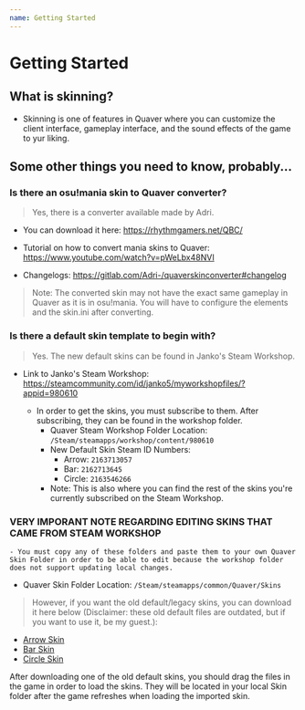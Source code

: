 ```yaml
---
name: Getting Started
---
```


# Getting Started

## What is skinning?

- Skinning is one of features in Quaver where you can customize the client interface, gameplay interface, and the sound effects of the game to yur liking.

## Some other things you need to know, probably...

### Is there an osu!mania skin to Quaver converter?

> Yes, there is a converter available made by Adri.

- You can download it here: https://rhythmgamers.net/QBC/

- Tutorial on how to convert mania skins to Quaver: https://www.youtube.com/watch?v=pWeLbx48NVI

- Changelogs: https://gitlab.com/Adri-/quaverskinconverter#changelog

> Note: The converted skin may not have the exact same gameplay in Quaver as it is in osu!mania. You will have to configure the elements and the skin.ini after converting.

### Is there a default skin template to begin with?

> Yes. The new default skins can be found in Janko's Steam Workshop.

- Link to Janko's Steam Workshop: https://steamcommunity.com/id/janko5/myworkshopfiles/?appid=980610

    - In order to get the skins, you must subscribe to them. After subscribing, they can be found in the workshop folder.
      - Quaver Steam Workshop Folder Location: `/Steam/steamapps/workshop/content/980610`
      - New Default Skin Steam ID Numbers:
        - Arrow: `2163713057`
        - Bar: `2162713645`
        - Circle: `2163546266`
      - Note: This is also where you can find the rest of the skins you're currently subscribed on the Steam Workshop.

### **VERY IMPORANT NOTE REGARDING EDITING SKINS THAT  CAME FROM STEAM WORKSHOP**

    - You must copy any of these folders and paste them to your own Quaver Skin Folder in order to be able to edit because the workshop folder does not support updating local changes.

- Quaver Skin Folder Location: `/Steam/steamapps/common/Quaver/Skins`

> However, if you want the old default/legacy skins, you can download it here below (Disclaimer: these old default files are outdated, but if you want to use it, be my guest.):

 - [Arrow Skin](https://github.com/chirijidev/QuaverSkinningGuide/raw/main/assets/Default_Arrow_Skin_New_Theme.qs)
 - [Bar Skin](https://github.com/chirijidev/QuaverSkinningGuide/raw/main/assets/Default_Bar_Skin_New_Theme.qs)
 - [Circle Skin](https://github.com/chirijidev/QuaverSkinningGuide/raw/main/assets/Default_Circle_Skin_New_Theme.qs)

After downloading one of the old default skins, you should drag the files in the game in order to load the skins. They will be located in your local Skin folder after the game refreshes when loading the imported skin.